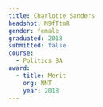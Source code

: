 ```yaml
---
title: Charlotte Sanders
headshot: M9fTtmR
gender: female
graduated: 2018
submitted: false
course:
  - Politics BA
award:
  - title: Merit
    org: NNT
    year: 2018
---
```

